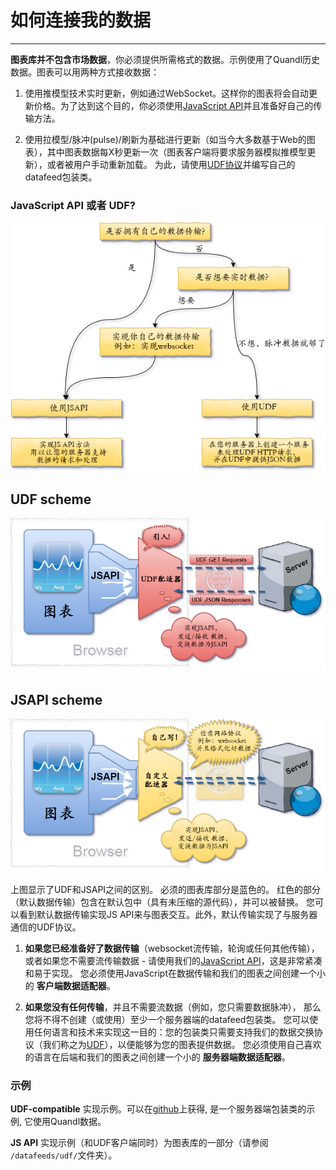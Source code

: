 # 如何连接我的数据

---

**图表库并不包含市场数据**，你必须提供所需格式的数据。示例使用了Quandl历史数据。图表可以用两种方式接收数据：

1. 使用推模型技术实时更新，例如通过WebSocket。这样你的图表将会自动更新价格。为了达到这个目的，你必须使用[JavaScript API](JS-Api.md)并且准备好自己的传输方法。

2. 使用拉模型/脉冲\(pulse\)/刷新为基础进行更新（如当今大多数基于Web的图表），其中图表数据每X秒更新一次（图表客户端将要求服务器模拟推模型更新），或者被用户手动重新加载。 为此，请使用[UDF协议](/book/UDF.md)并编写自己的datafeed包装类。

### JavaScript API 或者 UDF?

![](images/udf_or_jsapi.png)

## UDF scheme

![](images/udf.png)

## JSAPI scheme

![](images/jsapi.png)

上图显示了UDF和JSAPI之间的区别。 必须的图表库部分是蓝色的。 红色的部分（默认数据传输）包含在默认包中（具有未压缩的源代码），并可以被替换。 您可以看到默认数据传输实现JS API来与图表交互。此外，默认传输实现了与服务器通信的UDF协议。

1. **如果您已经准备好了数据传输**（websocket流传输，轮询或任何其他传输），
  或者如果您不需要流传输数据 - 请使用我们的[JavaScript API](JS-Api.md)，这是非常紧凑和易于实现。
  您必须使用JavaScript在数据传输和我们的图表之间创建一个小的 **客户端数据适配器**。

2. **如果您没有任何传输**，并且不需要流数据（例如，您只需要数据脉冲），
  那么您将不得不创建（或使用）至少一个服务器端的datafeed包装类。
  您可以使用任何语言和技术来实现这一目的：您的包装类只需要支持我们的数据交换协议（我们称之为[UDF](UDF.md)），以便能够为您的图表提供数据。
  您必须使用自己喜欢的语言在后端和我们的图表之间创建一个小的 **服务器端数据适配器**。

### 示例

**UDF-compatible** 实现示例。可以在[github](https://github.com/tradingview/yahoo_datafeed)上获得, 是一个服务器端包装类的示例, 它使用Quandl数据。

**JS API** 实现示例（和UDF客户端同时）为图表库的一部分（请参阅 `/datafeeds/udf/`文件夹）。
